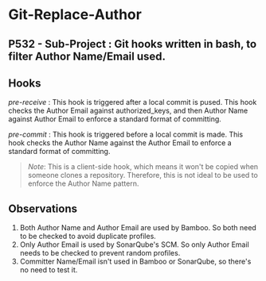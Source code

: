 Git-Replace-Author
===================
P532 - Sub-Project : Git hooks written in bash, to filter Author Name/Email used.
----------

Hooks
-------------
*pre-receive* : This hook is triggered after a local commit is pused.
This hook checks the Author Email against authorized_keys, and then Author Name against Author Email to enforce a standard format of committing.

*pre-commit* : This hook is triggered before a local commit is made.
This hook checks the Author Name against the Author Email to enforce a standard format of committing.
>*Note*: This is a client-side hook, which means it won't be copied when someone clones a repository. Therefore, this is not ideal to be used to enforce the Author Name pattern.

Observations
-------------

1. Both Author Name and Author Email are used by Bamboo. So both need to be checked to avoid duplicate profiles.
2. Only Author Email is used by SonarQube's SCM. So only Author Email needs to be checked to prevent random profiles.
3. Committer Name/Email isn't used in Bamboo or SonarQube, so there's no need to test it.
